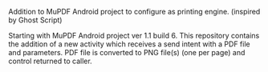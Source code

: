 Addition to MuPDF Android project to configure as printing engine.
(inspired by Ghost Script)

Starting with MuPDF Android project ver 1.1 build 6.  This repository contains the addition of a new activity which receives a send intent with a PDF file and parameters. PDF file is converted to PNG file(s) (one per page) and control returned to caller.